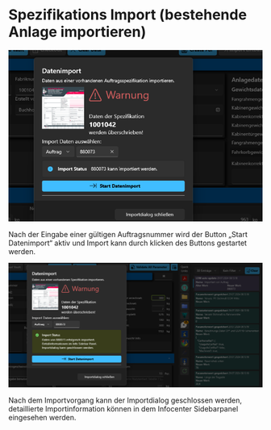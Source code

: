# Spezifikations Import (bestehende Anlage importieren)

![image](/LiftDataManager/Docs/HelpImages/image33.png)  

Nach der Eingabe einer gültigen Auftragsnummer wird der Button „Start Datenimport“ aktiv und Import kann durch klicken des Buttons gestartet werden.

![image](/LiftDataManager/Docs/HelpImages/image34.png)  

Nach dem Importvorgang kann der Importdialog geschlossen werden, detaillierte Importinformation können in dem Infocenter Sidebarpanel eingesehen werden.
